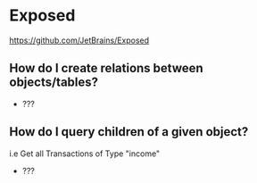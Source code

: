 # Exposed

https://github.com/JetBrains/Exposed

## How do I create relations between objects/tables?

- ???

## How do I query children of a given object?

i.e Get all Transactions of Type "income"

- ???

